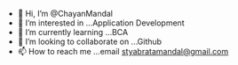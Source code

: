 - 👋 Hi, I’m @ChayanMandal
- 👀 I’m interested in ...Application Development
- 🌱 I’m currently learning ...BCA
- 💞️ I’m looking to collaborate on ...Github
- 📫 How to reach me ...email styabratamandal@gmail.com


<!---
Chayan086/Chayan086 is a ✨ special ✨ repository because its `README.md` (this file) appears on your GitHub profile.
You can click the Preview link to take a look at your changes.
--->
